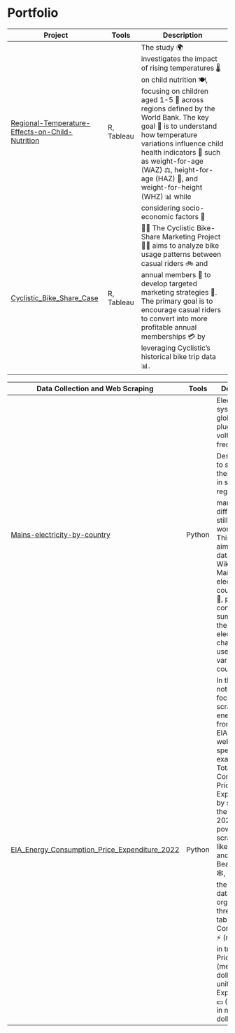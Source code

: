 # Portfolio

| Project | Tools | Description |
|---------------------------------------------------|----------|----------|
| [Regional-Temperature-Effects-on-Child-Nutrition](https://github.com/nataliacancinogarcia/Regional-Temperature-Effects-on-Child-Nutrition) | R, Tableau  | The study 🌍 investigates the impact of rising temperatures 🌡️ on child nutrition 🍽️, focusing on children aged 1-5 👶 across regions defined by the World Bank. The key goal 🎯 is to understand how temperature variations influence child health indicators 🧒 such as weight-for-age (WAZ) ⚖️, height-for-age (HAZ) 📏, and weight-for-height (WHZ) 📊 while considering socio-economic factors 💼  |
|[Cyclistic_Bike_Share_Case](https://github.com/nataliacancinogarcia/Cyclistic_Bike_Share_Case/blob/main/cyclistic-bike-share-analysis-in-r.ipynb)|R, Tableau|🚴‍♀️ The Cyclistic Bike-Share Marketing Project 🚴‍♂️ aims to analyze bike usage patterns between casual riders 🚲 and annual members 📅 to develop targeted marketing strategies 🎯. The primary goal is to encourage casual riders to convert into more profitable annual memberships 💳 by leveraging Cyclistic’s historical bike trip data 📊.|



| Data Collection and Web Scraping | Tools | Description |
|----------------------------------|----------|----------|
|[Mains-electricity-by-country](https://github.com/nataliacancinogarcia/Scraping-Mains-electricity-by-country)|Python|Electrical systems vary globally in plug types, voltages, and frequencies ⚡. Despite efforts to standardize these systems in some regions 🌍, many differences still exist worldwide. This notebook aims to scrape data from Wikipedia’s Mains electricity by country page 📄, providing a concise summary of the key electrical characteristics used in various countries 🔌.|
|[EIA_Energy_Consumption_Price_Expenditure_2022](https://github.com/nataliacancinogarcia/Scraping_Energy_Consumption_Price_Expenditure_2022)|Python|In this notebook, we focus on scraping energy data from the EIA.gov website, specifically examining Total Energy Consumption, Prices, and Expenditures by state for the year 2022. Using powerful web scraping tools like requests and BeautifulSoup 🕸️, we retrieve the relevant data and organize it into three separate tables:  Consumption ⚡ (measured in trillion Btu),  Prices  💲 (measured in dollars per unit), and Expenditures 💵 (measured in millions of dollars).|
